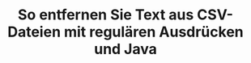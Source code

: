 ---
############################# Static ############################
layout: "auto-gen-gist"
draft: false
path: "de/redaction/java/regex/csv"
otherformats: DOC DOCM DOCX DOT DOTM DOTX PDF POT POTM PPS PPSM PPSX PPT PPTM PPTX RTF XLS XLSM XLSX XLT XLTM XLTX  

############################# Head ############################
head_title: "CSV-Text über regulären Ausdruck in Java schwärzen"
head_description: "Mit der API Java von GroupDocs.Redaction können Entwickler Text aus PDF DOC DOCX RTF XLSX CSV PPT PPTX und Bildern mithilfe regulärer Ausdrücke in Java redigieren."

############################# Header ############################
title: "So entfernen Sie Text aus CSV-Dateien mit regulären Ausdrücken und Java"
description: "Mit der Java-API von GroupDocs.Redaction können Sie sensiblen Text aus Textverarbeitungsdokumenten, Arbeitsblättern, Präsentationen, PDFs und Bildern mithilfe regulärer Ausdrücke schwärzen, ausblenden oder entfernen."

################### SubMenu/Download Button #####################
button:
    enable: true

############################# About ############################
about:
    enable: true
    title: "Was ist Textbereinigung?"
    content: |
        Textschwärzung oder -bereinigung ist der Prozess, bei dem vertrauliche oder unerwünschte Texte oder Informationen aus digitalen Dokumenten entfernt werden, während der Rest des Dokuments oder Absatzes, der sie enthält, intakt bleibt. Redaction hilft Benutzern und Organisationen, ihre sensiblen Informationen zu schützen, indem sie diese verbergen oder dauerhaft entfernen. Mithilfe der GroupDocs.Redaction Java API können Benutzer jetzt vertraulichen Text aus Textverarbeitungsdokumenten, Arbeitsblättern, Präsentationen, PDF und Rasterbilddateien schwärzen, ausblenden oder entfernen. Die API bietet eine Vielzahl von Optionen und Methoden zur Schwärzung privater Informationen in den Dokumenten. Es unterstützt die Suche und Schwärzung mithilfe regulärer Ausdrücke, die Verwendung textueller (Ausnahmecodes) oder grafischer Schwärzungen (farbige Rechtecke) und vieles mehr. Probieren Sie es also einfach aus und automatisieren Sie Ihren Dokument-Schwärzungsprozess, indem Sie die API herunterladen und ihre grundlegenden und erweiterten Funktionen erkunden.

############################# Steps ############################
steps:
    enable: true
    block:
    - title_left: "Schwärzen Sie CSV mithilfe regulärer Ausdrücke in Java"
      content_left: |
        GroupDocs.Redaction ermöglicht das einfache Entfernen vertraulicher oder privater Daten aus Ihren Dokumenten. Der häufigste Schwärzungsfall ist das Entfernen eines Textes aus einem Dokument. 

        Der folgende Code kann verwendet werden, um mithilfe eines regulären Ausdrucks eine Textredaktion auf einen bestimmten Teil eines Dokuments anzuwenden. Es ermöglicht Benutzern, alle Zahlen zu ersetzen und dabei das Muster „AA BB CCCCCC“ durch ein blaues Farbrechteck abzugleichen.

      title_right: "Sensible Daten aus CSV entfernen"
      content_right: |
        * Erstellen Sie eine Instanz der Klasse [Redactor](https://apireference.groupdocs.com/redaction/java/com.groupdocs.redaction/Redactor) und laden Sie die Datei CSV hoch
        * Erstellen Sie eine Instanz der Klasse [RegexRedaction](https://apireference.groupdocs.com/redaction/java/com.groupdocs.redaction.redactions/RegexRedaction).
        * Rufen Sie die Methode redactor.apply mit dem Objekt der Klasse RegexRedaction auf
        * Rufen Sie die Methode redactor.save auf, um die Änderungen zu speichern 

      gisthash: "6dea616a14aeeff21698dc03be62a341"
      gistfile: "RegularExpressionRedaction.java"
      
    - title_left: "System Anforderungen"
      content_left: |
        GroupDocs.Redaction for Java APIs werden auf allen wichtigen Plattformen und Betriebssystemen unterstützt. Den vollständigen Leitfaden zu den Systemanforderungen finden Sie unter [Systemanforderungen](https://docs.groupdocs.com/redaction/java/system-requirements). Bevor Sie den folgenden Code ausführen, stellen Sie bitte sicher, dass die folgenden Voraussetzungen auf Ihrem System installiert sind :
        * Betriebssysteme: Microsoft Windows, Linux, MacOS
        * Entwicklungsumgebung: NetBeans, Intellij IDEA, Eclipse usw
        * Java Laufzeitumgebung: J2SE 6.0 und höher
        * Holen Sie sich die neueste Version von GroupDocs.Redaction for Java von [Maven](https://repository.groupdocs.com/webapp/#/artifacts/browse/tree/General/repo/com/groupdocs/groupdocs-redaction)
        
      title_right: "Warum GroupDocs.Redaction verwenden?"
      content_right: |
        * Ermöglichen Sie Benutzern das Hinzufügen benutzerdefinierter Dokumentformate und Schwärzungsarten
        * Zum Entfernen sensibler Informationen ist keine zusätzliche Software erforderlich
        * Möglichkeit, das Seitenbereich-Rendering-Dokument als PDF festzulegen
        * Einfache Möglichkeit, verschiedene Arten von Metadaten zu redigieren: Autorenname, Version, Titel, Betreff, Beschreibung und vieles mehr
        * Extraktion von Dokumentinformationen – Dateityp, Seitenanzahl usw.

############################# Demos ############################
demos:
    enable: true
############################# About Formats ############################
about_formats:
    enable: true
############################# More Formats ############################
more_formats:
    enable: true

############################# Back to top ###############################
back_to_top:
    enable: true
---